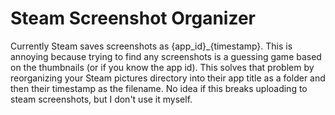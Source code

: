 # Steam Screenshot Organizer

Currently Steam saves screenshots as {app_id}_{timestamp}. This is annoying because trying to find any screenshots is a guessing game based on the thumbnails (or if you know the app id).
This solves that problem by reorganizing your Steam pictures directory into their app title as a folder and then their timestamp as the filename.
No idea if this breaks uploading to steam screenshots, but I don't use it myself.
